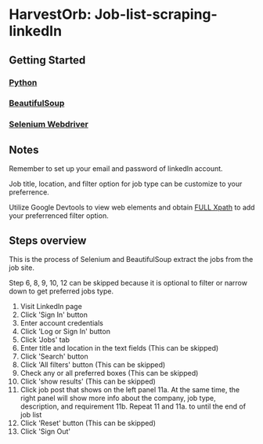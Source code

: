 # HarvestOrb: Job-list-scraping-linkedIn

## Getting Started

### [Python](https://wiki.python.org/moin/BeginnersGuide/Download)

### [BeautifulSoup](https://www.crummy.com/software/BeautifulSoup/bs4/doc/)

### [Selenium Webdriver](https://www.selenium.dev/documentation/getting_started/)

## Notes
Remember to set up your email and password of linkedIn account.

Job title, location, and filter option for job type can be customize to your preferrence.

Utilize Google Devtools to view web elements and obtain [FULL Xpath](https://www.guru99.com/xpath-selenium.html#:~:text=XPath%20in%20Selenium%20is%20an,page%20using%20XML%20path%20expression.) to add your preferrenced filter option.


## Steps overview
This is the process of Selenium and BeautifulSoup extract the jobs from the job site.

Step 6, 8, 9, 10, 12 can be skipped because it is optional to filter or narrow down to get preferred jobs type.

1. Visit LinkedIn page
2. Click 'Sign In' button
3. Enter account credentials
4. Click 'Log or Sign In' button
5. Click 'Jobs' tab
6. Enter title and location in the text fields (This can be skipped)
7. Click 'Search' button
8. Click 'All filters' button (This can be skipped)
9. Check any or all preferred boxes (This can be skipped)
10. Click 'show results' (This can be skipped)
11. Click job post that shows on the left panel
11a. At the same time, the right panel will show more info about the company, job type, description, and requirement
11b. Repeat 11 and 11a. to until the end of job list
12. Click 'Reset' button (This can be skipped)
13. Click 'Sign Out'
